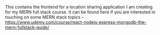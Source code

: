 This contains the frontend for a location sharing application I am creating for my MERN full stack course.
It can be found here if you are interested in touching on some MERN stack topics - https://www.udemy.com/course/react-nodejs-express-mongodb-the-mern-fullstack-guide/
